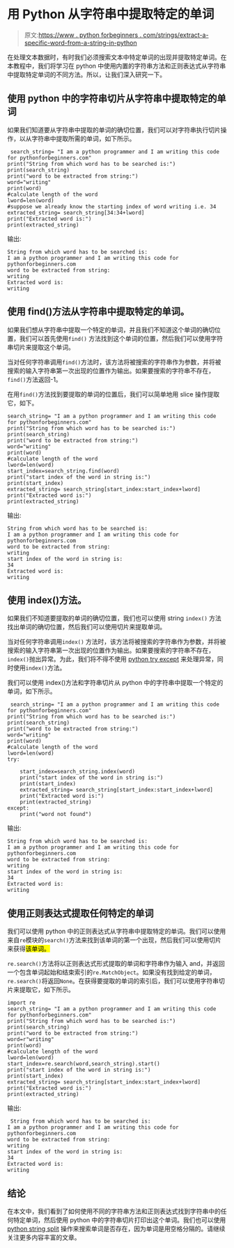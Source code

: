 # 用 Python 从字符串中提取特定的单词

> 原文:[https://www . python forbeginners . com/strings/extract-a-specific-word-from-a-string-in-python](https://www.pythonforbeginners.com/strings/extract-a-specific-word-from-a-string-in-python)

在处理文本数据时，有时我们必须搜索文本中特定单词的出现并提取特定单词。在本教程中，我们将学习在 python 中使用内置的字符串方法和正则表达式从字符串中提取特定单词的不同方法。所以，让我们深入研究一下。

## 使用 python 中的字符串切片从字符串中提取特定的单词

如果我们知道要从字符串中提取的单词的确切位置，我们可以对字符串执行切片操作，以从字符串中提取所需的单词，如下所示。

```
 search_string= "I am a python programmer and I am writing this code for pythonforbeginners.com"
print("String from which word has to be searched is:")
print(search_string)
print("word to be extracted from string:")
word="writing"
print(word)
#calculate length of the word
lword=len(word)
#suppose we already know the starting index of word writing i.e. 34
extracted_string= search_string[34:34+lword]
print("Extracted word is:")
print(extracted_string)
```

输出:

```
String from which word has to be searched is:
I am a python programmer and I am writing this code for pythonforbeginners.com
word to be extracted from string:
writing
Extracted word is:
writing
```

## 使用 find()方法从字符串中提取特定的单词。

如果我们想从字符串中提取一个特定的单词，并且我们不知道这个单词的确切位置，我们可以首先使用`find()` 方法找到这个单词的位置，然后我们可以使用字符串切片来提取这个单词。

当对任何字符串调用`find()`方法时，该方法将被搜索的字符串作为参数，并将被搜索的输入字符串第一次出现的位置作为输出。如果要搜索的字符串不存在，`find()`方法返回-1。

在用`find()`方法找到要提取的单词的位置后，我们可以简单地用 slice 操作提取它，如下。

```
search_string= "I am a python programmer and I am writing this code for pythonforbeginners.com"
print("String from which word has to be searched is:")
print(search_string)
print("word to be extracted from string:")
word="writing"
print(word)
#calculate length of the word
lword=len(word)
start_index=search_string.find(word)
print("start index of the word in string is:")
print(start_index)
extracted_string= search_string[start_index:start_index+lword]
print("Extracted word is:")
print(extracted_string)
```

输出:

```
String from which word has to be searched is:
I am a python programmer and I am writing this code for pythonforbeginners.com
word to be extracted from string:
writing
start index of the word in string is:
34
Extracted word is:
writing 
```

## 使用 index()方法。

如果我们不知道要提取的单词的确切位置，我们也可以使用 string `index()` 方法找出单词的确切位置，然后我们可以使用切片来提取单词。

当对任何字符串调用`index()` 方法时，该方法将被搜索的字符串作为参数，并将被搜索的输入字符串第一次出现的位置作为输出。如果要搜索的字符串不存在，`index()`抛出异常。为此，我们将不得不使用 [python try except](https://www.pythonforbeginners.com/error-handling/python-try-and-except) 来处理异常，同时使用`index()`方法。

我们可以使用 index()方法和字符串切片从 python 中的字符串中提取一个特定的单词，如下所示。

```
 search_string= "I am a python programmer and I am writing this code for pythonforbeginners.com"
print("String from which word has to be searched is:")
print(search_string)
print("word to be extracted from string:")
word="writing"
print(word)
#calculate length of the word
lword=len(word)
try:

    start_index=search_string.index(word)
    print("start index of the word in string is:")
    print(start_index)
    extracted_string= search_string[start_index:start_index+lword]
    print("Extracted word is:")
    print(extracted_string)
except:
    print("word not found") 
```

输出:

```
String from which word has to be searched is:
I am a python programmer and I am writing this code for pythonforbeginners.com
word to be extracted from string:
writing
start index of the word in string is:
34
Extracted word is:
writing
```

## 使用正则表达式提取任何特定的单词

我们可以使用 python 中的正则表达式从字符串中提取特定的单词。我们可以使用来自`re`模块的`search()`方法来找到该单词的第一个出现，然后我们可以使用切片来获得<mark class="annotation-text annotation-text-yoast" id="annotation-text-646d1180-a1fc-4e5f-a876-cbf5afec70f2">该单词。</mark>

`re.search()`方法将以正则表达式形式提取的单词和字符串作为输入 and，并返回一个包含单词起始和结束索引的`re.MatchObject`。如果没有找到给定的单词，`re.search()`将返回`None`。在获得要提取的单词的索引后，我们可以使用字符串切片来提取它，如下所示。

```
import re
search_string= "I am a python programmer and I am writing this code for pythonforbeginners.com"
print("String from which word has to be searched is:")
print(search_string)
print("word to be extracted from string:")
word=r"writing"
print(word)
#calculate length of the word
lword=len(word)
start_index=re.search(word,search_string).start()
print("start index of the word in string is:")
print(start_index)
extracted_string= search_string[start_index:start_index+lword]
print("Extracted word is:")
print(extracted_string)
```

输出:

```
 String from which word has to be searched is:
I am a python programmer and I am writing this code for pythonforbeginners.com
word to be extracted from string:
writing
start index of the word in string is:
34
Extracted word is:
writing
```

## 结论

在本文中，我们看到了如何使用不同的字符串方法和正则表达式找到字符串中的任何特定单词，然后使用 python 中的字符串切片打印出这个单词。我们也可以使用 [python string split](https://www.pythonforbeginners.com/dictionary/python-split) 操作来搜索单词是否存在，因为单词是用空格分隔的。请继续关注更多内容丰富的文章。